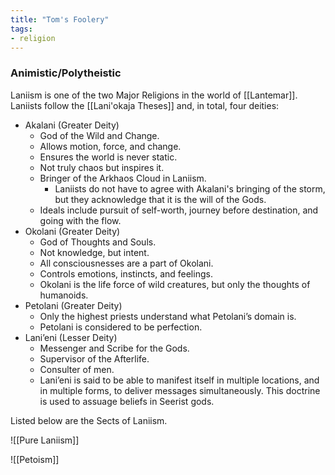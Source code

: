 ```yaml
---
title: "Tom's Foolery"
tags:
- religion
---
```

### Animistic/Polytheistic

Laniism is one of the two Major Religions in the world of [[Lantemar]]. Laniists follow the [[Lani'okaja Theses]] and, in total, four deities:

 - Akalani (Greater Deity)
	 - God of the Wild and Change.
	 - Allows motion, force, and change.
	 - Ensures the world is never static.
	 - Not truly chaos but inspires it.
	 - Bringer of the Arkhaos Cloud in Laniism.
		 - Laniists do not have to agree with Akalani's bringing of the storm, but they acknowledge that it is the will of the Gods.
	 - Ideals include pursuit of self-worth, journey before destination, and going with the flow.
 - Okolani (Greater Deity)
	 - God of Thoughts and Souls.
	 - Not knowledge, but intent.
	 - All consciousnesses are a part of Okolani.
	 - Controls emotions, instincts, and feelings.
	 - Okolani is the life force of wild creatures, but only the thoughts of humanoids.
 - Petolani (Greater Deity)
	 - Only the highest priests understand what Petolani’s domain is.
	 - Petolani is considered to be perfection.
 - Lani’eni (Lesser Deity)
	 - Messenger and Scribe for the Gods.
	 - Supervisor of the Afterlife.
	 - Consulter of men.
	 - Lani’eni is said to be able to manifest itself in multiple locations, and in multiple forms, to deliver messages simultaneously. This doctrine is used to assuage beliefs in Seerist gods.

Listed below are the Sects of Laniism.

![[Pure Laniism]]

![[Petoism]]

